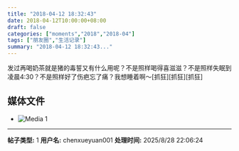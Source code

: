 ```yaml
---
title: "2018-04-12 18:32:43"
date: 2018-04-12T10:00:00+08:00
draft: false
categories: ["moments","2018","2018-04"]
tags: ["朋友圈","生活记录"]
summary: "2018-04-12 18:32:43..."
---
```


发过再喝奶茶就是猪的毒誓又有什么用呢？不是照样喝得喜滋滋？不是照样失眠到凌晨4:30？不是照样好了伤疤忘了痛？我想睡着啊～[抓狂][抓狂][抓狂]

## 媒体文件

- ![Media 1](/Moments/photos/2018-04-12/201804121832430.jpg)

---

**帖子类型:** 1
**用户名:** chenxueyuan001
**处理时间:** 2025/8/28 22:06:24